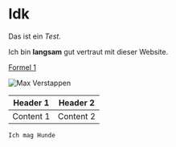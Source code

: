 # Idk

Das ist ein *Test*.

Ich bin **langsam** gut vertraut mit dieser Website.

[Formel 1](https://www.formel1.de/)

![Max Verstappen](https://nieuwsredactie.fhj.nl/wp-content/uploads/2017/09/Max_Verstappen_2016_Malaysia_FP3.jpg)


| Header 1 | Header 2 |
| --- | --- |
| Content 1 | Content 2 | 

`Ich mag Hunde`
